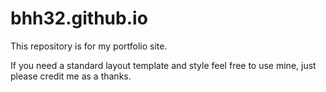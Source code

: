 # bhh32.github.io
This repository is for my portfolio site.

If you need a standard layout template and style
feel free to use mine, just please credit me as a thanks.
